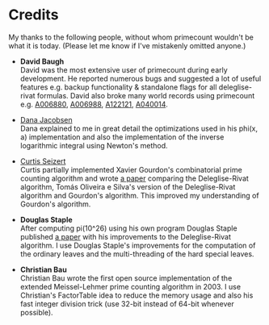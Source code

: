 # Credits

My thanks to the following people, without whom primecount wouldn't be what it is today. (Please let me know if I've mistakenly omitted anyone.)

* **David Baugh**<br/>
David was the most extensive user of primecount during early
development. He reported numerous bugs and suggested a lot
of useful features e.g. backup functionality & standalone
flags for all deleglise-rivat formulas. David also broke many
world records using primecount e.g. [A006880](https://oeis.org/A006880),
[A006988](https://oeis.org/A006988), [A122121](https://oeis.org/A122121),
[A040014](https://oeis.org/A040014).

* [Dana Jacobsen](https://github.com/danaj)<br/>
Dana explained to me in great detail the optimizations used in his
phi(x, a) implementation and also the implementation of the 
inverse logarithmic integral using Newton's method.

* [Curtis Seizert](https://github.com/curtisseizert)<br/>
Curtis partially implemented Xavier Gourdon's combinatorial
prime counting algorithm and wrote
[a paper](https://github.com/curtisseizert/CUDApix/blob/master/Deconvoluting%20Deleglise-Rivat.pdf)
comparing the Deleglise-Rivat algorithm, Tomás Oliveira e Silva's
version of the Deleglise-Rivat algorithm and Gourdon's algorithm.
This improved my understanding of Gourdon's algorithm.

* **Douglas Staple**<br/>
After computing pi(10^26) using his own program Douglas Staple
published [a paper](https://arxiv.org/pdf/1503.01839.pdf) with
his improvements to the Deleglise-Rivat algorithm. I use Douglas
Staple's improvements for the computation of the ordinary
leaves and the multi-threading of the hard special leaves.

* **Christian Bau**<br/>
Christian Bau wrote the first open source implementation of the
extended Meissel-Lehmer prime counting algorithm in 2003. I use
Christian's FactorTable idea to reduce the memory usage and
also his fast integer division trick (use 32-bit instead of 64-bit
whenever possible).
